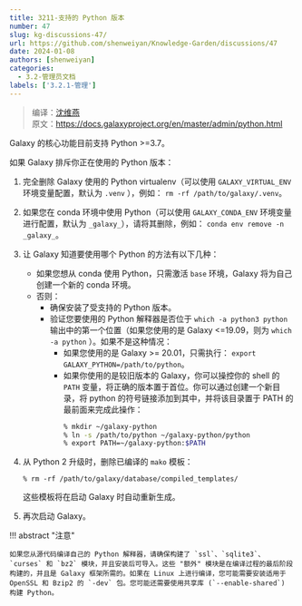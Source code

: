 ```yaml
---
title: 3211-支持的 Python 版本
number: 47
slug: kg-discussions-47/
url: https://github.com/shenweiyan/Knowledge-Garden/discussions/47
date: 2024-01-08
authors: [shenweiyan]
categories: 
  - 3.2-管理员文档
labels: ['3.2.1-管理']
---
```


> 编译：[沈维燕](https://www.weiyan.cc)     
> 原文：<https://docs.galaxyproject.org/en/master/admin/python.html>       

Galaxy 的核心功能目前支持 Python >=3.7。

如果 Galaxy 排斥你正在使用的 Python 版本：

1. 完全删除 Galaxy 使用的 Python virtualenv（可以使用 `GALAXY_VIRTUAL_ENV` 环境变量配置，默认为 `.venv` ），例如： `rm -rf /path/to/galaxy/.venv`。
2. 如果您在 conda 环境中使用 Python（可以使用 `GALAXY_CONDA_ENV` 环境变量进行配置，默认为 `_galaxy_`），请将其删除，例如： `conda env remove -n _galaxy_`。
3. 让 Galaxy 知道要使用哪个 Python 的方法有以下几种：    
   - 如果您想从 conda 使用 Python，只需激活 `base` 环境，Galaxy 将为自己创建一个新的 conda 环境。
   - 否则：    
     - 确保安装了受支持的 Python 版本。
     - 验证您要使用的 Python 解释器是否位于 `which -a python3 python` 输出中的第一个位置（如果您使用的是 Galaxy <=19.09，则为 `which -a python` ）。如果不是这种情况：     
       - 如果您使用的是 Galaxy >= 20.01，只需执行： `export GALAXY_PYTHON=/path/to/python`。
       - 如果你使用的是较旧版本的 Galaxy，你可以操控你的 shell 的 `PATH` 变量，将正确的版本置于首位。你可以通过创建一个新目录，将 python 的符号链接添加到其中，并将该目录置于 PATH 的最前面来完成此操作：
         ```bash
         % mkdir ~/galaxy-python
         % ln -s /path/to/python ~/galaxy-python/python
         % export PATH=~/galaxy-python:$PATH
         ```

4. 从 Python 2 升级时，删除已编译的 `mako` 模板：
   ```basn
   % rm -rf /path/to/galaxy/database/compiled_templates/
   ```
   这些模板将在启动 Galaxy 时自动重新生成。

5. 再次启动 Galaxy。

!!! abstract "注意"

    如果您从源代码编译自己的 Python 解释器，请确保构建了 `ssl`、`sqlite3`、`curses` 和 `bz2` 模块，并且安装后可导入。这些 "额外" 模块是在编译过程的最后阶段构建的，并且是 Galaxy 框架所需的。如果在 Linux 上进行编译，您可能需要安装适用于 OpenSSL 和 Bzip2 的 `-dev` 包。您可能还需要使用共享库 (`--enable-shared`) 构建 Python。

<script src="https://giscus.app/client.js"
	data-repo="shenweiyan/Knowledge-Garden"
	data-repo-id="R_kgDOKgxWlg"
	data-mapping="number"
	data-term="47"
	data-reactions-enabled="1"
	data-emit-metadata="0"
	data-input-position="bottom"
	data-theme="light"
	data-lang="zh-CN"
	crossorigin="anonymous"
	async>
</script>
